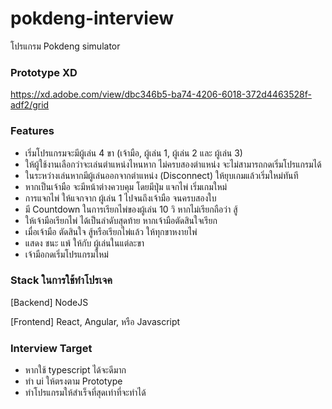 # pokdeng-interview
โปรแกรม Pokdeng simulator

### Prototype XD
https://xd.adobe.com/view/dbc346b5-ba74-4206-6018-372d4463528f-adf2/grid

### Features
 - เริ่มโปรแกรมจะมีผู้เล่น 4 ขา (เจ้ามือ, ผู้เล่น 1, ผู้เล่น 2 และ ผู้เล่น 3)
 - ให้ผู้ใช้งานเลือกว่าจะเล่นตำแหน่งไหนหาก ไม่ครบสองตำแหน่ง จะไม่สามารถกดเริ่มโปรแกรมได้
 - ในระหว่างเล่นหากมีผู้เล่นออกจากตำแหน่ง (Disconnect) ให้ยุบเกมแล้วเริ่มใหม่ทันที
 - หากเป็นเจ้ามือ จะมีหน้าต่างควบคุม โดยมีปุ่ม แจกไพ่ เริ่มเกมใหม่
 - การแจกไพ่ ให้แจกจาก ผู้เล่น 1 ไปจนถึงเจ้ามือ จนครบสองใบ
 - มี Countdown ในการเรียกไพ่ของผู้เล่น 10 วิ หากไม่เรียกถือว่า สู้
 - ให้เจ้ามือเรียกไพ่ ได้เป็นลำดับสุดท้าย หากเจ้ามือตัดสินใจเรียก
 - เมื่อเจ้ามือ ตัดสินใจ สู้หรือเรียกไพ่แล้ว ให้ทุกขาหงายไพ่ 
 - แสดง ชนะ แพ้ ให้กับ ผู้เล่นในแต่ละขา
 - เจ้ามือกดเริ่มโปรแกรมใหม่
 
### Stack ในการใช้ทำโปรเจค 
[Backend]
NodeJS

[Frontend] 
React, Angular, หรือ Javascript

### Interview Target
 - หากใช้ typescript ได้จะดีมาก
 - ทำ ui ให้ตรงตาม Prototype
 - ทำโปรแกรมให้สำเร็จที่สุดเท่าที่จะทำได้
